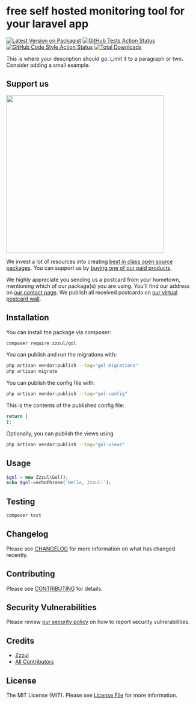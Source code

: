 # free self hosted monitoring tool for your laravel app

[![Latest Version on Packagist](https://img.shields.io/packagist/v/zzzul/gol.svg?style=flat-square)](https://packagist.org/packages/zzzul/gol)
[![GitHub Tests Action Status](https://img.shields.io/github/actions/workflow/status/zzzul/gol/run-tests.yml?branch=main&label=tests&style=flat-square)](https://github.com/zzzul/gol/actions?query=workflow%3Arun-tests+branch%3Amain)
[![GitHub Code Style Action Status](https://img.shields.io/github/actions/workflow/status/zzzul/gol/fix-php-code-style-issues.yml?branch=main&label=code%20style&style=flat-square)](https://github.com/zzzul/gol/actions?query=workflow%3A"Fix+PHP+code+style+issues"+branch%3Amain)
[![Total Downloads](https://img.shields.io/packagist/dt/zzzul/gol.svg?style=flat-square)](https://packagist.org/packages/zzzul/gol)

This is where your description should go. Limit it to a paragraph or two. Consider adding a small example.

## Support us

[<img src="https://github-ads.s3.eu-central-1.amazonaws.com/gol.jpg?t=1" width="419px" />](https://spatie.be/github-ad-click/gol)

We invest a lot of resources into creating [best in class open source packages](https://spatie.be/open-source). You can support us by [buying one of our paid products](https://spatie.be/open-source/support-us).

We highly appreciate you sending us a postcard from your hometown, mentioning which of our package(s) you are using. You'll find our address on [our contact page](https://spatie.be/about-us). We publish all received postcards on [our virtual postcard wall](https://spatie.be/open-source/postcards).

## Installation

You can install the package via composer:

```bash
composer require zzzul/gol
```

You can publish and run the migrations with:

```bash
php artisan vendor:publish --tag="gol-migrations"
php artisan migrate
```

You can publish the config file with:

```bash
php artisan vendor:publish --tag="gol-config"
```

This is the contents of the published config file:

```php
return [
];
```

Optionally, you can publish the views using

```bash
php artisan vendor:publish --tag="gol-views"
```

## Usage

```php
$gol = new Zzzul\Gol();
echo $gol->echoPhrase('Hello, Zzzul!');
```

## Testing

```bash
composer test
```

## Changelog

Please see [CHANGELOG](CHANGELOG.md) for more information on what has changed recently.

## Contributing

Please see [CONTRIBUTING](CONTRIBUTING.md) for details.

## Security Vulnerabilities

Please review [our security policy](../../security/policy) on how to report security vulnerabilities.

## Credits

- [Zzzul](https://github.com/Zzzul)
- [All Contributors](../../contributors)

## License

The MIT License (MIT). Please see [License File](LICENSE.md) for more information.
